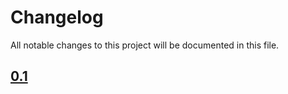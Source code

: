# Changelog

All notable changes to this project will be documented in this file.

<!--## [Unreleased]-->

## [0.1]


[unreleased]: https://github.com/mickael-menu/ShadowVim/compare/main...HEAD
[0.2]: https://github.com/mickael-menu/ShadowVim/compare/0.1.0...0.2.0
[0.1]: https://github.com/mickael-menu/ShadowVim/tree/0.1.0
